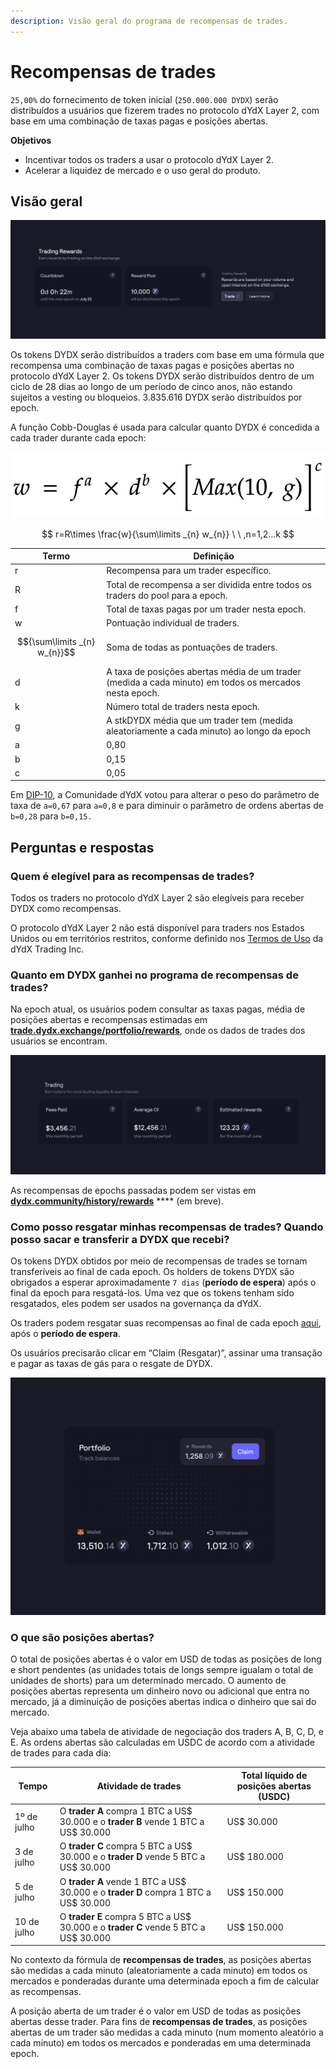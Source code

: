 ```yaml
---
description: Visão geral do programa de recompensas de trades.
---
```


# Recompensas de trades

`25,00%` do fornecimento de token inicial (`250.000.000 DYDX`) serão distribuídos a usuários que fizerem trades no protocolo dYdX Layer 2, com base em uma combinação de taxas pagas e posições abertas.

**Objetivos**

* Incentivar todos os traders a usar o protocolo dYdX Layer 2.
* Acelerar a liquidez de mercado e o uso geral do produto.

## **Visão geral**

![Ganhe recompensas ao fazer trades no protocolo da dYdX Camada 2](<../.gitbook/assets/image (17) (1).png>)

Os tokens DYDX serão distribuídos a traders com base em uma fórmula que recompensa uma combinação de taxas pagas e posições abertas no protocolo dYdX Layer 2. Os tokens DYDX serão distribuídos dentro de um ciclo de 28 dias ao longo de um período de cinco anos, não estando sujeitos a vesting ou bloqueios. 3.835.616 DYDX serão distribuídos por epoch.

A função Cobb-Douglas é usada para calcular quanto DYDX é concedida a cada trader durante cada epoch:

![](<../.gitbook/assets/math-20211221 (1).png>)

$$
 r=R\times \frac{w}{\sum\limits _{n} w_{n}} \ \ ,n=1,2...k
 $$

| Termo | Definição |
| ---------------------------- | ------------------------------------------------------------------------------------------ |
| r | Recompensa para um trader específico. |
| R | Total de recompensa a ser dividida entre todos os traders do pool para a epoch. |
| f | Total de taxas pagas por um trader nesta epoch. |
| w | Pontuação individual de traders. |
| $${\sum\limits _{n} w_{n}}$$ | Soma de todas as pontuações de traders. |
| d | A taxa de posições abertas média de um trader (medida a cada minuto) em todos os mercados nesta epoch. |
| k | Número total de traders nesta epoch. |
| g | A stkDYDX média que um trader tem (medida aleatoriamente a cada minuto) ao longo da epoch |
| a | 0,80 |
| b | 0,15 |
| c | 0,05 |

Em [DIP-10](https://github.com/dydxfoundation/dip/blob/master/content/dips/DIP-10.md), a Comunidade dYdX votou para alterar o peso do parâmetro de taxa de `a=0,67` para `a=0,8` e para diminuir o parâmetro de ordens abertas de `b=0,28` para `b=0,15.`

## Perguntas e respostas

### Quem é elegível para as recompensas de trades?

Todos os traders no protocolo dYdX Layer 2 são elegíveis para receber DYDX como recompensas.

O protocolo dYdX Layer 2 não está disponível para traders nos Estados Unidos ou em territórios restritos, conforme definido nos [Termos de Uso](https://dydx.exchange/terms) da dYdX Trading Inc.

### Quanto em DYDX ganhei no programa de recompensas de trades?

Na epoch atual, os usuários podem consultar as taxas pagas, média de posições abertas e recompensas estimadas em [**trade.dydx.exchange/portfolio/rewards**](https://trade.dydx.exchange/portfolio/rewards), onde os dados de trades dos usuários se encontram.

![Informações de recompensas para a epoch atual](<../.gitbook/assets/image (18).png>)

As recompensas de epochs passadas podem ser vistas em [**dydx.community/history/rewards**](https://dydx.community/history/rewards) \*\*\*\* (em breve).

### Como posso resgatar minhas recompensas de trades? Quando posso sacar e transferir a DYDX que recebi?

Os tokens DYDX obtidos por meio de recompensas de trades se tornam transferíveis ao final de cada epoch. Os holders de tokens DYDX são obrigados a esperar aproximadamente `7 dias` (**período de espera**) após o final da epoch para resgatá-los. Uma vez que os tokens tenham sido resgatados, eles podem ser usados na governança da dYdX.

Os traders podem resgatar suas recompensas ao final de cada epoch [aqui](https://dydx.community/dashboard), após o **período de espera**.

Os usuários precisarão clicar em “Claim (Resgatar)”, assinar uma transação e pagar as taxas de gás para o resgate de DYDX.

![Visão geral de recompensas do portfólio](<../.gitbook/assets/image (20).png>)

### O que são posições abertas?

O total de posições abertas é o valor em USD de todas as posições de long e short pendentes (as unidades totais de longs sempre igualam o total de unidades de shorts) para um determinado mercado. O aumento de posições abertas representa um dinheiro novo ou adicional que entra no mercado, já a diminuição de posições abertas indica o dinheiro que sai do mercado.

Veja abaixo uma tabela de atividade de negociação dos traders A, B, C, D, e E. As ordens abertas são calculadas em USDC de acordo com a atividade de trades para cada dia:

| Tempo | Atividade de trades | Total líquido de posições abertas (USDC) |
| ------- | -------------------------------------------------------------------------- | ------------------------------ |
| 1º de julho | O **trader A** compra 1 BTC a US$ 30.000 e o **trader B** vende 1 BTC a US$ 30.000 | US$ 30.000 |
| 3 de julho | O **trader C** compra 5 BTC a US$ 30.000 e o **trader D** vende 5 BTC a US$ 30.000 | US$ 180.000 |
| 5 de julho | O **trader A** vende 1 BTC a US$ 30.000 e o **trader D** compra 1 BTC a US$ 30.000 | US$ 150.000 |
| 10 de julho | O **trader E** compra 5 BTC a US$ 30.000 e o **trader C** vende 5 BTC a US$ 30.000 | US$ 150.000 |

No contexto da fórmula de **recompensas de trades**, as posições abertas são medidas a cada minuto (aleatoriamente a cada minuto) em todos os mercados e ponderadas durante uma determinada epoch a fim de calcular as recompensas.

A posição aberta de um trader é o valor em USD de todas as posições abertas desse trader. Para fins de **recompensas de trades**, as posições abertas de um trader são medidas a cada minuto (num momento aleatório a cada minuto) em todos os mercados e ponderadas em uma determinada epoch.

